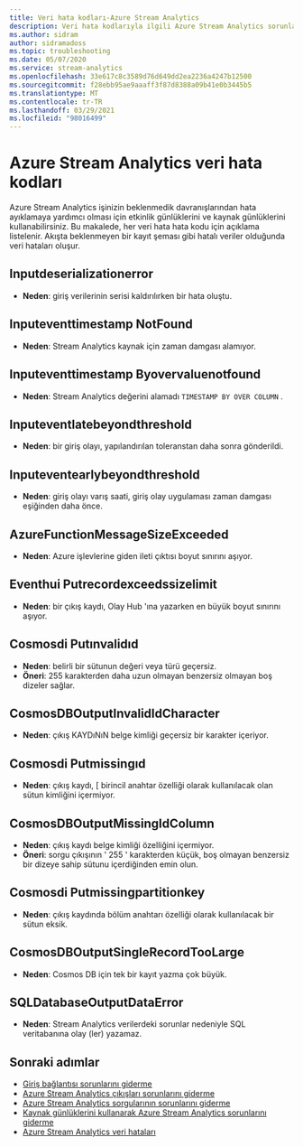 ```yaml
---
title: Veri hata kodları-Azure Stream Analytics
description: Veri hata kodlarıyla ilgili Azure Stream Analytics sorunları giderin.
ms.author: sidram
author: sidramadoss
ms.topic: troubleshooting
ms.date: 05/07/2020
ms.service: stream-analytics
ms.openlocfilehash: 33e617c8c3589d76d649dd2ea2236a4247b12500
ms.sourcegitcommit: f28ebb95ae9aaaff3f87d8388a09b41e0b3445b5
ms.translationtype: MT
ms.contentlocale: tr-TR
ms.lasthandoff: 03/29/2021
ms.locfileid: "98016499"
---
```

# <a name="azure-stream-analytics-data-error-codes"></a>Azure Stream Analytics veri hata kodları

Azure Stream Analytics işinizin beklenmedik davranışlarından hata ayıklamaya yardımcı olması için etkinlik günlüklerini ve kaynak günlüklerini kullanabilirsiniz. Bu makalede, her veri hata hata kodu için açıklama listelenir. Akışta beklenmeyen bir kayıt şeması gibi hatalı veriler olduğunda veri hataları oluşur.

## <a name="inputdeserializationerror"></a>Inputdeserializationerror

* **Neden**: giriş verilerinin serisi kaldırılırken bir hata oluştu.

## <a name="inputeventtimestampnotfound"></a>Inputeventtimestamp NotFound

* **Neden**: Stream Analytics kaynak için zaman damgası alamıyor. 

## <a name="inputeventtimestampbyovervaluenotfound"></a>Inputeventtimestamp Byovervaluenotfound

* **Neden**: Stream Analytics değerini alamadı `TIMESTAMP BY OVER COLUMN` .

## <a name="inputeventlatebeyondthreshold"></a>Inputeventlatebeyondthreshold

* **Neden**: bir giriş olayı, yapılandırılan toleranstan daha sonra gönderildi.

## <a name="inputeventearlybeyondthreshold"></a>Inputeventearlybeyondthreshold

* **Neden**: giriş olayı varış saati, giriş olay uygulaması zaman damgası eşiğinden daha önce.

## <a name="azurefunctionmessagesizeexceeded"></a>AzureFunctionMessageSizeExceeded

* **Neden**: Azure işlevlerine giden ileti çıktısı boyut sınırını aşıyor.

## <a name="eventhuboutputrecordexceedssizelimit"></a>Eventhui Putrecordexceedssizelimit

* **Neden**: bir çıkış kaydı, Olay Hub 'ına yazarken en büyük boyut sınırını aşıyor.

## <a name="cosmosdboutputinvalidid"></a>Cosmosdi Putınvalidıd

* **Neden**: belirli bir sütunun değeri veya türü geçersiz.
* **Öneri**: 255 karakterden daha uzun olmayan benzersiz olmayan boş dizeler sağlar.

## <a name="cosmosdboutputinvalididcharacter"></a>CosmosDBOutputInvalidIdCharacter

* **Neden**: çıkış KAYDıNıN belge kimliği geçersiz bir karakter içeriyor.

## <a name="cosmosdboutputmissingid"></a>Cosmosdi Putmissingıd

* **Neden**: çıkış kaydı, \[ birincil anahtar özelliği olarak kullanılacak olan sütun kimliğini içermiyor.

## <a name="cosmosdboutputmissingidcolumn"></a>CosmosDBOutputMissingIdColumn

* **Neden**: çıkış kaydı belge kimliği özelliğini içermiyor. 
* **Öneri**: sorgu çıkışının ' 255 ' karakterden küçük, boş olmayan benzersiz bir dizeye sahip sütunu içerdiğinden emin olun.

## <a name="cosmosdboutputmissingpartitionkey"></a>Cosmosdi Putmissingpartitionkey

* **Neden**: çıkış kaydında bölüm anahtarı özelliği olarak kullanılacak bir sütun eksik.

## <a name="cosmosdboutputsinglerecordtoolarge"></a>CosmosDBOutputSingleRecordTooLarge

* **Neden**: Cosmos DB için tek bir kayıt yazma çok büyük.

## <a name="sqldatabaseoutputdataerror"></a>SQLDatabaseOutputDataError

* **Neden**: Stream Analytics verilerdeki sorunlar nedeniyle SQL veritabanına olay (ler) yazamaz.

## <a name="next-steps"></a>Sonraki adımlar

* [Giriş bağlantısı sorunlarını giderme](stream-analytics-troubleshoot-input.md)
* [Azure Stream Analytics çıkışları sorunlarını giderme](stream-analytics-troubleshoot-output.md)
* [Azure Stream Analytics sorgularının sorunlarını giderme](stream-analytics-troubleshoot-query.md)
* [Kaynak günlüklerini kullanarak Azure Stream Analytics sorunlarını giderme](stream-analytics-job-diagnostic-logs.md)
* [Azure Stream Analytics veri hataları](data-errors.md)
